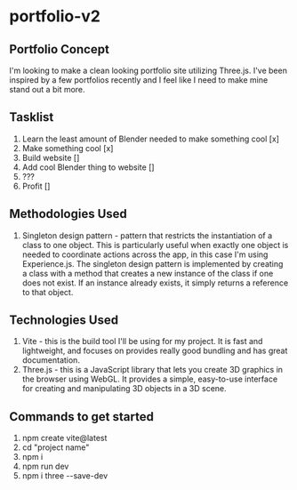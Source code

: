# portfolio-v2

## Portfolio Concept
I'm looking to make a clean looking portfolio site utilizing Three.js. I've been inspired by a few portfolios recently and I feel like I need to make mine stand out a bit more. 

## Tasklist
1. Learn the least amount of Blender needed to make something cool [x]
2. Make something cool [x] 
2. Build website []
3. Add cool Blender thing to website []
4. ???
5. Profit []

## Methodologies Used
1. Singleton design pattern - pattern that restricts the instantiation of a class to one object. This is particularly useful when exactly one object is needed to coordinate actions across the app, in this case I'm using Experience.js. The singleton design pattern is implemented by creating a class with a method that creates a new instance of the class if one does not exist. If an instance already exists, it simply returns a reference to that object. 

## Technologies Used
1. Vite - this is the build tool I'll be using for my project. It is fast and lightweight, and focuses on provides really good bundling and has great documentation.
2. Three.js - this is a JavaScript library that lets you create 3D graphics in the browser using WebGL. It provides a simple, easy-to-use interface for creating and manipulating 3D objects in a 3D scene. 

## Commands to get started
1. npm create vite@latest
2. cd "project name"
2. npm i
2. npm run dev
2. npm i three --save-dev

